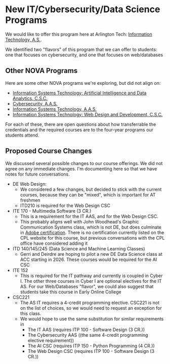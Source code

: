 
# New IT/Cybersecurity/Data Science Programs

We would like to offer this program here at Arlington Tech: [Information Technology, A.S.](https://catalog.nvcc.edu/preview_program.php?catoid=15&poid=3797).

We identified two "flavors" of this program that we can offer to students: one that focuses on cybersecurity, and one that focuses on web/databases


## Other NOVA Programs

Here are some other NOVA programs we're exploring, but did not align on:
* [Information Systems Technology: Artificial Intelligence and Data Analytics, C.S.C.](https://catalog.nvcc.edu/preview_program.php?catoid=15&poid=3835&returnto=1877)
* [Cybersecurity, A.A.S.](https://catalog.nvcc.edu/preview_program.php?catoid=15&poid=3745)
* [Information Systems Technology, A.A.S.](https://catalog.nvcc.edu/preview_program.php?catoid=15&poid=3799&returnto=1877)
* [Information Systems Technology: Web Design and Development, C.S.C.](https://catalog.nvcc.edu/preview_program.php?catoid=15&poid=3810)


For each of these, there are open questions about how transferrable the credentials
and the required courses are to the four-year programs our students attend.


## Proposed Course Changes

We discussed several possible changes to our course offerings. We did not agree
on any immediate changes. I'm documenting here so that we have notes for future 
conversations.

- DE Web Design:
	- We considered a few changes, but decided to stick with
	the current courses, because they can be "mixed", which is important for
	AT freshmen
	- ITD210 is required for the Web Design CSC
- ITE 170 - Multimedia Software (3 CR.)
	- This is a requirement for the IT AAS, and for the Web Design CSC.
	- This probably aligns well with John Woodhead's Graphic Communication Systems class, which is not DE, but does culminate in [Adobe certification](https://www.nvcc.edu/admissions/cpl.html). There is no certification currently listed on the CPL website for this course, but previous conversations with the CPL office have considered adding it
- ITD 140/145/245 (Data Science and Machine Learning Classes)
	- Gerri and Deirdre are hoping to pilot a new DE Data Science class at ACC starting in 2026. These courses would be required for the AI CSC
- ITE 152 
	- This is required for the IT pathway and currently is coupled in Cyber I. The other three courses in Cyber I are optional electives for the IT AS. For our Web/Databases "flavor", we could also suggest that students take this course in Early Online College
- CSC221
	- The AS IT requires a 4-credit programming elective. CSC221 is not on the list of choices, so we would need to request an exception for this class.
	- We would hope to use the same substitution for similar requirements in
		- The IT AAS (requires ITP 100 - Software Design (3 CR.))
		- The Cybersecurity AAS ((the same 4-credit programming elective requirement))
		- The AI CSC (requires ITP 150 - Python Programming (4 CR.))
		- The Web Design CSC (requires ITP 100 - Software Design (3 CR.))
